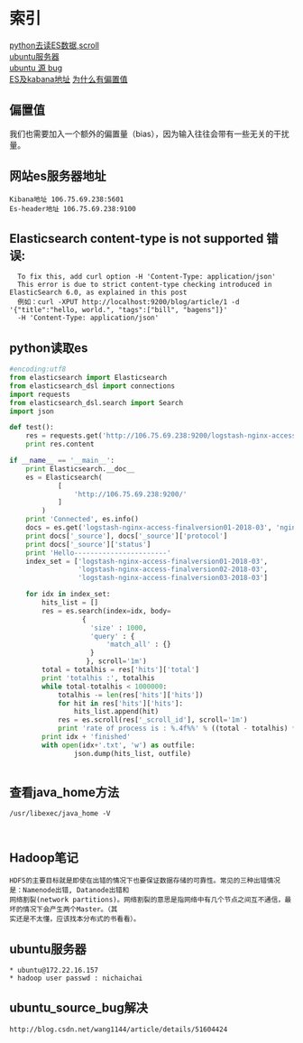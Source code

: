 索引
=========
[python去读ES数据,scroll](#python读取es)<br>
[ubuntu服务器](#ubuntu服务器)<br>
[ubuntu 源 bug](#ubuntu_source_bug解决)<br>
[ES及kabana地址](#网站es服务器地址)
[为什么有偏置值](#偏置值)

偏置值
-----
  我们也需要加入一个额外的偏置量（bias），因为输入往往会带有一些无关的干扰量。

网站es服务器地址
----------------
    Kibana地址 106.75.69.238:5601
    Es-header地址 106.75.69.238:9100

Elasticsearch content-type is not supported 错误:
------------------------------------------------
      To fix this, add curl option -H 'Content-Type: application/json'
      This error is due to strict content-type checking introduced in ElasticSearch 6.0, as explained in this post
      例如：curl -XPUT http://localhost:9200/blog/article/1 -d '{"title":"hello, world.", "tags":["bill", "bagens"]}' 
      -H 'Content-Type: application/json'
      
python读取es
--------------------------------------
```python
#encoding:utf8
from elasticsearch import Elasticsearch
from elasticsearch_dsl import connections
import requests
from elasticsearch_dsl.search import Search
import json

def test():
    res = requests.get('http://106.75.69.238:9200/logstash-nginx-access-finalversion01-2018-03/_search')
    print res.content

if __name__ == '__main__':
    print Elasticsearch.__doc__
    es = Elasticsearch(
            [
                'http://106.75.69.238:9200/'
            ]
        )
    print 'Connected', es.info()
    docs = es.get('logstash-nginx-access-finalversion01-2018-03', 'nginx-access-finalversion', 'AWIdcAJUFh8O2MxasDkf')
    print docs['_source'], docs['_source']['protocol']
    print docs['_source']['status']
    print 'Hello-----------------------'
    index_set = ['logstash-nginx-access-finalversion01-2018-03', 
                 'logstash-nginx-access-finalversion02-2018-03',
                 'logstash-nginx-access-finalversion03-2018-03']

    for idx in index_set:
        hits_list = []
        res = es.search(index=idx, body=
                  {
                    'size' : 1000,
                    'query' : {
                        'match_all' : {}
                    }
                   }, scroll='1m')
        total = totalhis = res['hits']['total']
        print 'totalhis :', totalhis
        while total-totalhis < 1000000:
            totalhis -= len(res['hits']['hits'])
            for hit in res['hits']['hits']:
                hits_list.append(hit)
            res = es.scroll(res['_scroll_id'], scroll='1m')
            print 'rate of process is : %.4f%%' % ((total - totalhis) * 100.0 / 1000000), total - totalhis
        print idx + 'finished'
        with open(idx+'.txt', 'w') as outfile:
                json.dump(hits_list, outfile)
    
```
  
查看java_home方法
----------------
    /usr/libexec/java_home -V
      
Hadoop笔记
-----------------
    HDFS的主要目标就是即使在出错的情况下也要保证数据存储的可靠性。常见的三种出错情况是：Namenode出错, Datanode出错和
    网络割裂(network partitions)。网络割裂的意思是指网络中有几个节点之间互不通信，最坏的情况下会产生两个Master。（其
    实还是不太懂，应该找本分布式的书看看）。
    
ubuntu服务器
-----------
    * ubuntu@172.22.16.157
    * hadoop user passwd : nichaichai
  
  
ubuntu_source_bug解决
---------------------
    http://blog.csdn.net/wang1144/article/details/51604424
